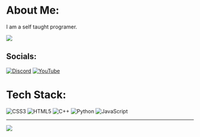 # About Me:
I am a self taught programer.

![](https://komarev.com/ghpvc/?username=Zeakify)


## Socials:
[![Discord](https://img.shields.io/badge/Discord-%237289DA.svg?logo=discord&logoColor=white)](https://discord.gg/rX89KFCWcc) [![YouTube](https://img.shields.io/badge/YouTube-%23FF0000.svg?logo=YouTube&logoColor=white)](https://youtube.com/@Zeakify)

# Tech Stack:
![CSS3](https://img.shields.io/badge/css3-%231572B6.svg?style=for-the-badge&logo=css3&logoColor=white) ![HTML5](https://img.shields.io/badge/html5-%23E34F26.svg?style=for-the-badge&logo=html5&logoColor=white) ![C++](https://img.shields.io/badge/c++-%2300599C.svg?style=for-the-badge&logo=c%2B%2B&logoColor=white) ![Python](https://img.shields.io/badge/python-3670A0?style=for-the-badge&logo=python&logoColor=ffdd54) ![JavaScript](https://img.shields.io/badge/javascript-%23323330.svg?style=for-the-badge&logo=javascript&logoColor=%23F7DF1E)

---
[![](https://visitcount.itsvg.in/api?id=Zeakify&icon=0&color=6)](https://visitcount.itsvg.in)


